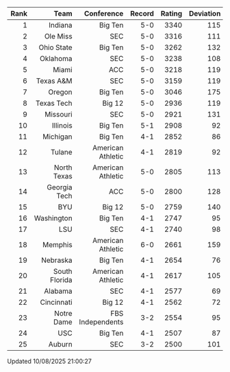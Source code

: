 | Rank  | Team                 | Conference           | Record   | Rating | Deviation |
| ---:  | ---:                 | ---:                 | ---:     | ---:   | ---:      |
| 1     | Indiana              | Big Ten              | 5-0      | 3340   | 115       |
| 2     | Ole Miss             | SEC                  | 5-0      | 3316   | 111       |
| 3     | Ohio State           | Big Ten              | 5-0      | 3262   | 132       |
| 4     | Oklahoma             | SEC                  | 5-0      | 3238   | 108       |
| 5     | Miami                | ACC                  | 5-0      | 3218   | 119       |
| 6     | Texas A&M            | SEC                  | 5-0      | 3159   | 119       |
| 7     | Oregon               | Big Ten              | 5-0      | 3046   | 175       |
| 8     | Texas Tech           | Big 12               | 5-0      | 2936   | 119       |
| 9     | Missouri             | SEC                  | 5-0      | 2921   | 131       |
| 10    | Illinois             | Big Ten              | 5-1      | 2908   | 92        |
| 11    | Michigan             | Big Ten              | 4-1      | 2852   | 86        |
| 12    | Tulane               | American Athletic    | 4-1      | 2819   | 92        |
| 13    | North Texas          | American Athletic    | 5-0      | 2805   | 113       |
| 14    | Georgia Tech         | ACC                  | 5-0      | 2800   | 128       |
| 15    | BYU                  | Big 12               | 5-0      | 2759   | 140       |
| 16    | Washington           | Big Ten              | 4-1      | 2747   | 95        |
| 17    | LSU                  | SEC                  | 4-1      | 2740   | 98        |
| 18    | Memphis              | American Athletic    | 6-0      | 2661   | 159       |
| 19    | Nebraska             | Big Ten              | 4-1      | 2654   | 76        |
| 20    | South Florida        | American Athletic    | 4-1      | 2617   | 105       |
| 21    | Alabama              | SEC                  | 4-1      | 2577   | 69        |
| 22    | Cincinnati           | Big 12               | 4-1      | 2562   | 72        |
| 23    | Notre Dame           | FBS Independents     | 3-2      | 2554   | 95        |
| 24    | USC                  | Big Ten              | 4-1      | 2507   | 87        |
| 25    | Auburn               | SEC                  | 3-2      | 2500   | 101       |

Updated 10/08/2025 21:00:27
